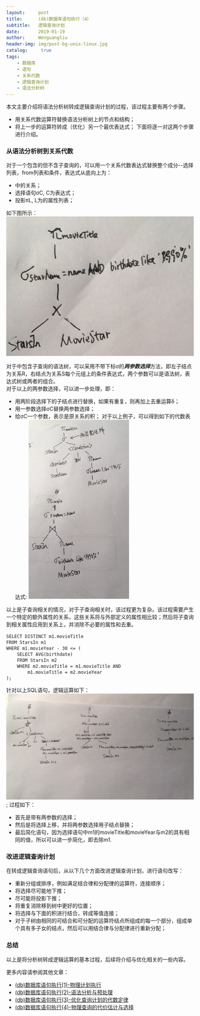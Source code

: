 ```yaml
---
layout:     post
title:      (db)数据库语句执行（4）
subtitle:   逻辑查询计划
date:       2019-01-19
author:     Wenguangliu
header-img: img/post-bg-unix-linux.jpg
catalog: 	 true
tags:
    - 数据库
    - 语句
    - 关系代数
    - 逻辑查询计划
    - 语法分析树
---
```


本文主要介绍将语法分析树转成逻辑查询计划的过程，该过程主要有两个步骤。   
- 用关系代数运算符替换语法分析树上的节点和结构；
- 将上一步的运算符转成（优化）另一个最优表达式；
下面将逐一对这两个步骤进行介绍。

### 从语法分析树到关系代数
对于一个包含<Condition>的但不含子查询的<Query>，可以用一个关系代数表达式替换整个成分--选择列表，from列表和条件，表达式从底向上为：
- <FromList>中的关系；
- 选择语句σC, C为<Condition>表达式；
- 投影πL, L为<SelList>的属性列表；

如下图所示：
![avatar](/asserts/execution_plan_sample1.jpeg)

对于<Condition>中包含子查询的语法树，可以采用不带下标σ的***两参数选择***方法，即左子结点为关系R，右结点为关系S每个元组上的条件表达式，两个参数可以是语法树，表达式树或两者的组合。    
对于以上的两参数选择，可以进一步处理，即：  
- 用两阶段选择下的子结点进行替换，如果有重复，则再加上去重运算δ；
- 用一参数选择σC替换两参数选择；
- 给σC一个参数，表示是原关系的积；
对于以上例子，可以得到如下的代数表达式:
![avatar](/asserts/execution_plan_sample2.jpeg)

以上是子查询相关的情况，对于子查询相关时，该过程更为复杂。该过程需要产生一个特定的额外属性的关系，这些关系将与外部定义的属性相比较；然后将子查询到相关属性应用到关系上，并消除不必要的属性和去重。
```
SELECT DISTINCT m1.movieTitle
FROM StarsIn m1
WHERE m1.movieYear - 30 <= (
	SELECT AVG(birthdate)
	FROM StarsIn m2
	WHERE m2.movieTitle = m1.movieTitle AND
		m1.movieTitle = m2.movieYear
);
```
针对以上SQL语句，逻辑运算如下：
![avatar](/asserts/execution_plan_sample3.jpeg);
过程如下：
- 首先是带有两参数的选择；
- 然后是将选择上移，并将两参数选择用子结点替换；
- 最后简化语句，因为选择语句中m1的movieTitle和movieYear与m2的具有相同的值，所以可以进一步简化，即去除m1.

### 改进逻辑查询计划
在转成逻辑查询语句后，从以下几个方面改进逻辑查询计划，进行语句改写：
- 重新分组或排序，例如满足结合律和分配律的运算符，连接顺序；
- 将选择尽可能地下推；
- 尽可能将投影下推；
- 将重复消除移到树中更好的位置；
- 将选择与下面的积进行结合，转成等值连接；
- 对于子树由相同的可结合和可分配的运算符结点所组成的每一个部分，组成单个具有多子女的结点，然后可以用结合律与分配律进行重新分配；


### 总结
以上是将分析树转成逻辑运算的基本过程，后续将介绍与优化相关的一些内容。


更多内容请参阅其他文章：
- [(db)数据库语句执行(1)-物理计划执行](https://wenguang-liu.github.io/2019/01/09/database-query-execution-1/)
- [(db)数据库语句执行(2)-语法分析与预处理](https://wenguang-liu.github.io/2019/01/13/database-query-execution-2/)
- [(db)数据库语句执行(3)-优化查询计划的代数定律](https://wenguang-liu.github.io/2019/01/15/database-query-execution-3/)
- [(db)数据库语句执行(4)-物理查询的代价估计与选择](https://wenguang-liu.github.io/2019/01/21/database-query-execution-5/)
